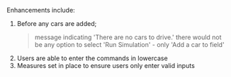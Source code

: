 Enhancements include:
 1. Before any cars are added;
     > message indicating 'There are no cars to drive.'
     > there would not be any option to select 'Run Simulation' - only 'Add a car to field'
 2. Users are able to enter the commands in lowercase
 3. Measures set in place to ensure users only enter valid inputs
